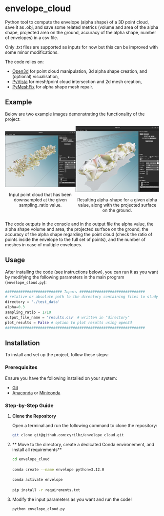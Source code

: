 # envelope_cloud
Python tool to compute the envelope (alpha shape) of a 3D point cloud, save it as .obj, and  save some related metrics (volume and area of the alpha shape, projected area on the ground, accuracy of the alpha shape, number of envelopes) in a csv file.


Only .txt files are supported as inputs for now but this can be improved with some minor modifications.


The code relies on:
- [Open3d](https://www.open3d.org) for point cloud manipulation, 3d alpha shape creation, and (optional) visualisation,
- [PyVista](https://docs.pyvista.org/) for mesh/point cloud intersection and 2d mesh creation,
- [PyMeshFix](https://pymeshfix.pyvista.org/) for alpha shape mesh repair.

## Example

Below are two example images demonstrating the functionality of the project:

<div style="display: flex; justify-content: space-around; align-items: center;">
  <div style="text-align: center;">
    <img src="Screenshot_cloud.png" alt="Description of Image 1" width="450"/>
    <p> Input point cloud that has been downsampled at the given sampling_ratio value.</p>
  </div>
  <div style="text-align: center;">
    <img src="Screenshot_mesh.png" alt="Description of Image 2" width="450"/>
    <p> Resulting alpha-shape for a given alpha value, along with the projected surface on the ground. </p>
  </div>
</div>


The code outputs in the console and in the output file the alpha value, the alpha shape volume and area, the projected surface on the ground, the accuracy of the alpha shape regarding the point cloud (check the ratio of points inside the envelope to the full set of points), and the number of meshes in case of multiple envelopes.


## Usage
After installing the code (see instructions below), you can run it as you want by modifying the following parameters in the main program (```envelope_cloud.py```):

```python
########################## Inputs ##############################
# relative or absolute path to the directory containing files to study
directory = './test_data' 
alpha=0.3
sampling_ratio = 1/10
output_file_name = 'results.csv' # written in "directory"
plot_results = False # option to plot results using open3d
################################################################
```

## Installation

To install and set up the project, follow these steps:

### Prerequisites

Ensure you have the following installed on your system:
- [Git](https://git-scm.com/)
- [Anaconda](https://www.anaconda.com/products/distribution) or [Miniconda](https://docs.conda.io/en/latest/miniconda.html)

### Step-by-Step Guide

1. **Clone the Repository**

   Open a terminal and run the following command to clone the repository:

   ```bash
   git clone git@github.com:cyrilbz/envelope_cloud.git
   ```
2. ** Move to the directory, create a dedicated Conda environement, and install all requirements**
   ```bash
   cd envelope_cloud

   conda create --name envelope python=3.12.0

   conda activate envelope

   pip install -r requirements.txt
   ```
3. Modify the input parameters as you want and run the code!
   ```python
   python envelope_cloud.py
   ```
